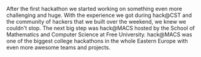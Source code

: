 After the first hackathon we started working on something even more challenging and huge. With the experience we got during hack@CST and the community of hackers that we built over the weekend, we knew we couldn't stop. The next big step was hack@MACS hosted by the School of Mathematics and Computer Science at Free University. hack@MACS was one of the biggest college hackathons in the whole Eastern Europe with even more awesome teams and projects. 
